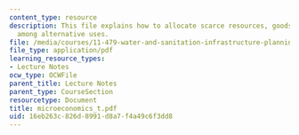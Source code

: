 ```yaml
---
content_type: resource
description: This file explains how to allocate scarce resources, goods, and services
  among alternative uses.
file: /media/courses/11-479-water-and-sanitation-infrastructure-planning-in-developing-countries-spring-2005/16eb263c826d8991d8a7f4a49c6f3dd8_microeconomics_t.pdf
file_type: application/pdf
learning_resource_types:
- Lecture Notes
ocw_type: OCWFile
parent_title: Lecture Notes
parent_type: CourseSection
resourcetype: Document
title: microeconomics_t.pdf
uid: 16eb263c-826d-8991-d8a7-f4a49c6f3dd8
---
```

